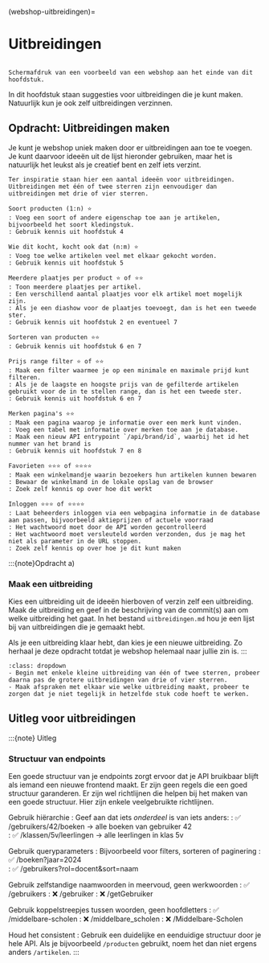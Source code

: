 (webshop-uitbreidingen)=
# Uitbreidingen


```{pull-quote}

```

```{figure} scherm6.png
Schermafdruk van een voorbeeld van een webshop aan het einde van dit hoofdstuk.
```

In dit hoofdstuk staan suggesties voor uitbreidingen die je kunt maken. Natuurlijk kun je ook zelf uitbreidingen verzinnen.

## Opdracht: Uitbreidingen maken

Je kunt je webshop uniek maken door er uitbreidingen aan toe te voegen. Je kunt daarvoor ideeën uit de lijst hieronder gebruiken, maar het is natuurlijk het leukst als je creatief bent en zelf iets verzint. 

```{attention} Ideeen voor uitbreidingen
Ter inspiratie staan hier een aantal ideeën voor uitbreidingen. Uitbreidingen met één of twee sterren zijn eenvoudiger dan uitbreidingen met drie of vier sterren.

Soort producten (1:n) ⭐️
: Voeg een soort of andere eigenschap toe aan je artikelen, bijvoorbeeld het soort kledingstuk.
: Gebruik kennis uit hoofdstuk 4

Wie dit kocht, kocht ook dat (n:m) ⭐️
: Voeg toe welke artikelen veel met elkaar gekocht worden.
: Gebruik kennis uit hoofdstuk 5

Meerdere plaatjes per product ⭐️ of ⭐️⭐️ 
: Toon meerdere plaatjes per artikel.
: Een verschillend aantal plaatjes voor elk artikel moet mogelijk zijn.
: Als je een diashow voor de plaatjes toevoegt, dan is het een tweede ster.
: Gebruik kennis uit hoofdstuk 2 en eventueel 7

Sorteren van producten ⭐️⭐️
: Gebruik kennis uit hoofdstuk 6 en 7

Prijs range filter ⭐️ of ⭐️⭐️
: Maak een filter waarmee je op een minimale en maximale prijd kunt filteren.
: Als je de laagste en hoogste prijs van de gefilterde artikelen gebruikt voor de in te stellen range, dan is het een tweede ster.
: Gebruik kennis uit hoofdstuk 6 en 7

Merken pagina's ⭐️⭐️
: Maak een pagina waarop je informatie over een merk kunt vinden.
: Voeg een tabel met informatie over merken toe aan je database.
: Maak een nieuw API entrypoint `/api/brand/id`, waarbij het id het nummer van het brand is
: Gebruik kennis uit hoofdstuk 7 en 8

Favorieten ⭐️⭐️⭐️ of ⭐️⭐️⭐️⭐️
: Maak een winkelmandje waarin bezoekers hun artikelen kunnen bewaren
: Bewaar de winkelmand in de lokale opslag van de browser
: Zoek zelf kennis op over hoe dit werkt

Inloggen ⭐️⭐️⭐️ of ⭐️⭐️⭐️⭐️
: Laat beheerders inloggen via een webpagina informatie in de database aan passen, bijvoorbeeld aktieprijzen of actuele voorraad
: Het wachtwoord moet door de API worden gecontrolleerd
: Het wachtwoord moet versleuteld worden verzonden, dus je mag het niet als parameter in de URL stoppen.
: Zoek zelf kennis op over hoe je dit kunt maken
```

:::{note}Opdracht a)
### Maak een uitbreiding
Kies een uitbreiding uit de ideeën hierboven of verzin zelf een uitbreiding. Maak de uitbreiding en geef in de beschrijving van de commit(s) aan om welke uitbreiding het gaat. In het bestand `uitbreidingen.md` hou je een lijst bij van uitbreidingen die je gemaakt hebt.

Als je een uitbreiding klaar hebt, dan kies je een nieuwe uitbreiding. Zo herhaal je deze opdracht totdat je webshop helemaal naar jullie zin is.
:::

```{hint} Tips
:class: dropdown
- Begin met enkele kleine uitbreiding van één of twee sterren, probeer daarna pas de grotere uitbreidingen van drie of vier sterren.
- Maak afspraken met elkaar wie welke uitbreiding maakt, probeer te zorgen dat je niet tegelijk in hetzelfde stuk code hoeft te werken.
```

## Uitleg voor uitbreidingen
:::{note} Uitleg
### Structuur van endpoints

Een goede structuur van je endpoints zorgt ervoor dat je API bruikbaar blijft als iemand een nieuwe frontend maakt. Er zijn geen regels die een goed structuur garanderen. Er zijn wel richtlijnen die helpen bij het maken van een goede structuur. Hier zijn enkele veelgebruikte richtlijnen.

Gebruik hiërarchie
: Geef aan dat iets *onderdeel* is van iets anders:
: ✅ /gebruikers/42/boeken → alle boeken van gebruiker 42  
: ✅ /klassen/5v/leerlingen → alle leerlingen in klas 5v

Gebruik queryparameters 
: Bijvoorbeeld voor filters, sorteren of paginering
: ✅ /boeken?jaar=2024  
: ✅ /gebruikers?rol=docent&sort=naam  

Gebruik zelfstandige naamwoorden in meervoud, geen werkwoorden
: ✅ /gebruikers
: ❌ /gebruiker
: ❌ /getGebruiker

Gebruik koppelstreepjes tussen woorden, geen hoofdletters
: ✅ /middelbare-scholen
: ❌ /middelbare_scholen
: ❌ /Middelbare-Scholen

Houd het consistent
: Gebruik een duidelijke en eenduidige structuur door je hele API. Als je bijvoorbeeld `/producten` gebruikt, noem het dan niet ergens anders `/artikelen`.
:::